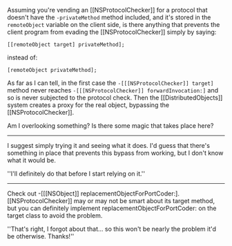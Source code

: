 

Assuming you're vending an [[NSProtocolChecker]] for a protocol that doesn't have the <code>-privateMethod</code> method included, and it's stored in the <code>remoteObject</code> variable on the client side, is there anything that prevents the client program from evading the [[NSProtocolChecker]] simply by saying:

<code>[[remoteObject target] privateMethod];</code>

instead of:

<code>[remoteObject privateMethod];</code>

As far as I can tell, in the first case the <code>-[[[NSProtocolChecker]] target]</code> method never reaches <code>-[[[NSProtocolChecker]] forwardInvocation:]</code> and so is never subjected to the protocol check. Then the [[DistributedObjects]] system creates a proxy for the real object, bypassing the [[NSProtocolChecker]].

Am I overlooking something? Is there some magic that takes place here?

----

I suggest simply trying it and seeing what it does. I'd guess that there's something in place that prevents this bypass from working, but I don't know what it would be.

''I'll definitely do that before I start relying on it.''

----

Check out -[[[NSObject]] replacementObjectForPortCoder:].  [[NSProtocolChecker]] may or may not be smart about its target method, but you can definitely implement replacementObjectForPortCoder: on the target class to avoid the problem.

''That's right, I forgot about that... so this won't be nearly the problem it'd be otherwise. Thanks!''